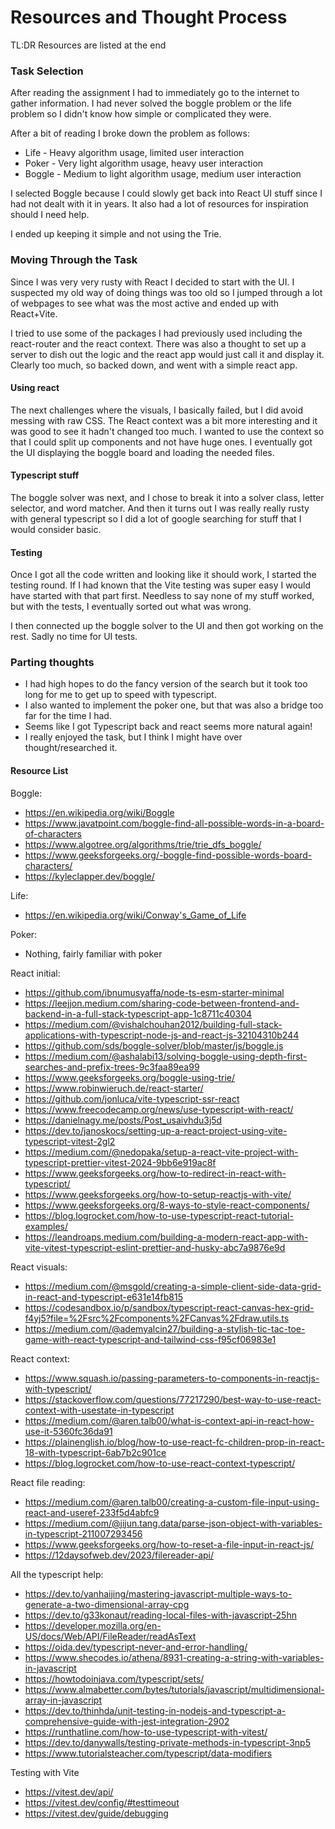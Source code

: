 # Resources and Thought Process

TL:DR Resources are listed at the end
### Task Selection
After reading the assignment I had to immediately go to the internet to gather information. I had never solved the boggle problem or the life problem so I didn't know how simple or complicated they were.

After a bit of reading I broke down the problem as follows:
- Life - Heavy algorithm usage, limited user interaction
- Poker - Very light algorithm usage, heavy user interaction
- Boggle -  Medium to light algorithm usage, medium user interaction

I selected Boggle because I could slowly get back into React UI stuff since I had not dealt with it in years. It also had a lot of resources for inspiration should I need help.

I ended up keeping it simple and not using the Trie.

### Moving Through the Task

Since I was very very rusty with React I decided to start with the UI. I suspected my old way of doing things was too old so I jumped through a lot of webpages to see what was the most active and ended up with React+Vite.

I tried to use some of the packages I had previously used including the react-router and the react context. There was also a thought to set up a server to dish out the logic and the react app would just call it and display it. Clearly too much, so backed down, and went with a simple react app.
#### Using react
The next challenges where the visuals, I basically failed, but I did avoid messing with raw CSS. The React context was a bit more interesting and it was good to see it hadn't changed too much. I wanted to use the context so that I could split up components and not have huge ones. I eventually got the UI displaying the boggle board and loading the needed files.
#### Typescript stuff
The boggle solver was next, and I chose to break it into a solver class, letter selector, and word matcher. And then it turns out I was really really rusty with general typescript so I did a lot of google searching for stuff that I would consider basic.
#### Testing
Once I got all the code written and looking like it should work, I started the testing round. If I had known that the Vite testing was super easy I would have started with that part first. Needless to say none of my stuff worked, but with the tests, I eventually sorted out what was wrong.

I then connected up the boggle solver to the UI and then got working on the rest. Sadly no time for UI tests.

### Parting thoughts
- I had high hopes to do the fancy version of the search but it took too long for me to get up to speed with typescript.
- I also wanted to implement the poker one, but that was also a bridge too far for the time I had.
- Seems like I got Typescript back and react seems more natural again!
- I really enjoyed the task, but I think I might have over thought/researched it.


#### Resource List

Boggle:
- https://en.wikipedia.org/wiki/Boggle
- https://www.javatpoint.com/boggle-find-all-possible-words-in-a-board-of-characters
- https://www.algotree.org/algorithms/trie/trie_dfs_boggle/
- https://www.geeksforgeeks.org/-boggle-find-possible-words-board-characters/
- https://kyleclapper.dev/boggle/

Life:
- https://en.wikipedia.org/wiki/Conway's_Game_of_Life

Poker:
- Nothing, fairly familiar with poker

React initial:
- https://github.com/ibnumusyaffa/node-ts-esm-starter-minimal
- https://leejjon.medium.com/sharing-code-between-frontend-and-backend-in-a-full-stack-typescript-app-1c8711c40304
- https://medium.com/@vishalchouhan2012/building-full-stack-applications-with-typescript-node-js-and-react-js-32104310b244
- https://github.com/sds/boggle-solver/blob/master/js/boggle.js
- https://medium.com/@ashalabi13/solving-boggle-using-depth-first-searches-and-prefix-trees-9c3faa89ea99
- https://www.geeksforgeeks.org/boggle-using-trie/
- https://www.robinwieruch.de/react-starter/
- https://github.com/jonluca/vite-typescript-ssr-react
- https://www.freecodecamp.org/news/use-typescript-with-react/
- https://danielnagy.me/posts/Post_usaivhdu3j5d
- https://dev.to/janoskocs/setting-up-a-react-project-using-vite-typescript-vitest-2gl2
- https://medium.com/@nedopaka/setup-a-react-vite-project-with-typescript-prettier-vitest-2024-9bb6e919ac8f
- https://www.geeksforgeeks.org/how-to-redirect-in-react-with-typescript/
- https://www.geeksforgeeks.org/how-to-setup-reactjs-with-vite/
- https://www.geeksforgeeks.org/8-ways-to-style-react-components/
- https://blog.logrocket.com/how-to-use-typescript-react-tutorial-examples/
- https://leandroaps.medium.com/building-a-modern-react-app-with-vite-vitest-typescript-eslint-prettier-and-husky-abc7a9876e9d

React visuals:
- https://medium.com/@msgold/creating-a-simple-client-side-data-grid-in-react-and-typescript-e631e14fb815
- https://codesandbox.io/p/sandbox/typescript-react-canvas-hex-grid-f4yj5?file=%2Fsrc%2Fcomponents%2FCanvas%2Fdraw.utils.ts
- https://medium.com/@ademyalcin27/building-a-stylish-tic-tac-toe-game-with-react-typescript-and-tailwind-css-f95cf06983e1

React context:
- https://www.squash.io/passing-parameters-to-components-in-reactjs-with-typescript/
- https://stackoverflow.com/questions/77217290/best-way-to-use-react-context-with-usestate-in-typescript
- https://medium.com/@aren.talb00/what-is-context-api-in-react-how-use-it-5360fc36da91
- https://plainenglish.io/blog/how-to-use-react-fc-children-prop-in-react-18-with-typescript-6ab7b2c901ce
- https://blog.logrocket.com/how-to-use-react-context-typescript/

React file reading:
- https://medium.com/@aren.talb00/creating-a-custom-file-input-using-react-and-useref-233f5d4abfc9
- https://medium.com/@jijun.tang.data/parse-json-object-with-variables-in-typescript-211007293456
- https://www.geeksforgeeks.org/how-to-reset-a-file-input-in-react-js/
- https://12daysofweb.dev/2023/filereader-api/

All the typescript help:
- https://dev.to/yanhaijing/mastering-javascript-multiple-ways-to-generate-a-two-dimensional-array-cpg
- https://dev.to/g33konaut/reading-local-files-with-javascript-25hn
- https://developer.mozilla.org/en-US/docs/Web/API/FileReader/readAsText
- https://oida.dev/typescript-never-and-error-handling/
- https://www.shecodes.io/athena/8931-creating-a-string-with-variables-in-javascript
- https://howtodoinjava.com/typescript/sets/
- https://www.almabetter.com/bytes/tutorials/javascript/multidimensional-array-in-javascript
- https://dev.to/thinhda/unit-testing-in-nodejs-and-typescript-a-comprehensive-guide-with-jest-integration-2902
- https://runthatline.com/how-to-use-typescript-with-vitest/
- https://dev.to/danywalls/testing-private-methods-in-typescript-3np5
- https://www.tutorialsteacher.com/typescript/data-modifiers

Testing with Vite
- https://vitest.dev/api/
- https://vitest.dev/config/#testtimeout
- https://vitest.dev/guide/debugging
